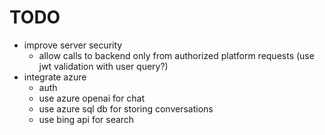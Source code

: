 # TODO

- improve server security
    - allow calls to backend only from authorized platform requests (use jwt validation with user query?)
- integrate azure
    - auth
    - use azure openai for chat
    - use azure sql db for storing conversations
    - use bing api for search